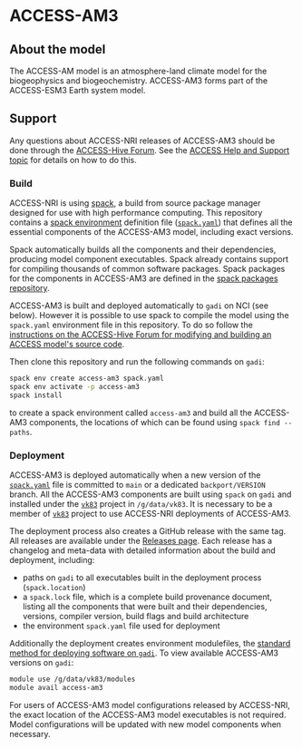 # ACCESS-AM3

## About the model
The ACCESS-AM model is an atmosphere-land climate model for the biogeophysics and biogeochemistry. ACCESS-AM3 forms part of the ACCESS-ESM3 Earth system model.

## Support

Any questions about ACCESS-NRI releases of ACCESS-AM3 should be done through the [ACCESS-Hive Forum](https://forum.access-hive.org.au/). See the [ACCESS Help and Support topic](https://forum.access-hive.org.au/t/access-help-and-support/908) for details on how to do this.

### Build

ACCESS-NRI is using [spack](https://spack.io), a build from source package manager designed for use with high performance computing. This repository contains a [spack environment](https://spack.readthedocs.io/en/latest/environments.html) definition file ([`spack.yaml`](https://github.com/ACCESS-NRI/ACCESS-AM3/blob/main/spack.yaml)) that defines all the essential components of the ACCESS-AM3 model, including exact versions.

Spack automatically builds all the components and their dependencies, producing model component executables. Spack already contains support for compiling thousands of common software packages. Spack packages for the components in ACCESS-AM3 are defined in the [spack packages repository](https://github.com/ACCESS-NRI/spack_packages/).

ACCESS-AM3 is built and deployed automatically to `gadi` on NCI (see below). However it is possible to use spack to compile the model using the `spack.yaml` environment file in this repository. To do so follow the [instructions on the ACCESS-Hive Forum for modifying and building an ACCESS model's source code](https://docs.access-hive.org.au/models/run-a-model/build_a_model/).

Then clone this repository and run the following commands on `gadi`:

```bash
spack env create access-am3 spack.yaml
spack env activate -p access-am3
spack install
```

to create a spack environment called `access-am3` and build all the ACCESS-AM3 components, the locations of which can be found using `spack find --paths`.

### Deployment

ACCESS-AM3 is deployed automatically when a new version of the [`spack.yaml`](https://github.com/ACCESS-NRI/ACCESS-AM3/blob/main/spack.yaml) file is committed to `main` or a dedicated `backport/VERSION` branch. All the ACCESS-AM3 components are built using `spack` on `gadi` and installed under the [`vk83`](https://my.nci.org.au/mancini/project/vk83) project in `/g/data/vk83`. It is necessary to be a member of [`vk83`](https://my.nci.org.au/mancini/project/vk83/join) project to use ACCESS-NRI deployments of ACCESS-AM3.

The deployment process also creates a GitHub release with the same tag. All releases are available under the [Releases page](https://github.com/ACCESS-NRI/ACCESS-AM3/releases). Each release has a changelog and meta-data with detailed information about the build and deployment, including:

- paths on `gadi` to all executables built in the deployment process (`spack.location`)
- a `spack.lock` file, which is a complete build provenance document, listing all the components that were built and their dependencies, versions, compiler version, build flags and build architecture
- the environment `spack.yaml` file used for deployment

Additionally the deployment creates environment modulefiles, the [standard method for deploying software on `gadi`](https://opus.nci.org.au/display/Help/Environment+Modules). To view available ACCESS-AM3 versions on `gadi`:

```bash
module use /g/data/vk83/modules
module avail access-am3
```

For users of ACCESS-AM3 model configurations released by ACCESS-NRI, the exact location of the ACCESS-AM3 model executables is not required. Model configurations will be updated with new model components when necessary.
